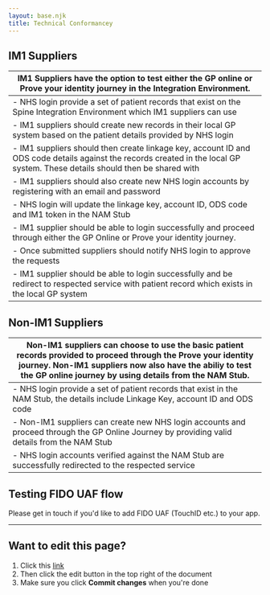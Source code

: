 ```yaml
---
layout: base.njk
title: Technical Conformancey
---
```



 ## IM1 Suppliers
 
|IM1 Suppliers have the option to test either the GP online or Prove your identity journey in the Integration Environment.
|--------------------------------------------------------------------------------------------------------------------------------------------------------------------------------|
|    - NHS login provide a set of patient records that exist on the Spine Integration Environment which IM1 suppliers can use                                                      |
|    - IM1 suppliers should create new records in their local GP system based on the patient details provided by NHS login                                                         |
|    - IM1 suppliers should then create linkage key, account ID and ODS code details against the records created in the local GP system. These details should then be shared with  | NHS login                                                                                                                                                                        |
|    - IM1 suppliers should also create new NHS login accounts by registering with an email and password                                                                           |
|    - NHS login will update the linkage key, account ID, ODS code and IM1 token in the NAM Stub                                                                                   |
|   - IM1 supplier should be able to login successfully and proceed through either the GP Online or Prove your identity journey.                                                   |
|    - Once submitted suppliers should notify NHS login to approve the requests                                                                                                    |
|    - IM1 supplier should be able to login successfully and be redirect to respected service with patient record which exists in the local GP system                              |


 ## Non-IM1 Suppliers

|Non-IM1 suppliers can choose to use the basic patient records provided to proceed through the Prove your identity journey. Non-IM1 suppliers now also have the abiliy to test  the GP online journey by using details from the NAM Stub.                                                                                                                     |
|-----------------------------------------------------------------------------------------------------------------------------------------------------------------------------|
|    - NHS login provide a set of patient records that exist in the NAM Stub, the details include Linkage Key, account ID and ODS code                                         |
|    - Non-IM1 suppliers can create new NHS login accounts and proceed through the GP Online Journey by providing valid details from the NAM Stub                              |
|    - NHS login accounts verified against the NAM Stub are successfully redirected to the respected service                                                                   |


 ## Testing FIDO UAF flow
 Please get in touch if you'd like to add FIDO UAF (TouchID etc.) to your app.

 ***
## Want to edit this page?
1. Click this [link](https://github.com/faithmawi/nhs-dev-docs/blob/master/src/technical-confomance.md) 
2. Then click the edit button in the top right of the document
3. Make sure you click **Commit changes** when you're done